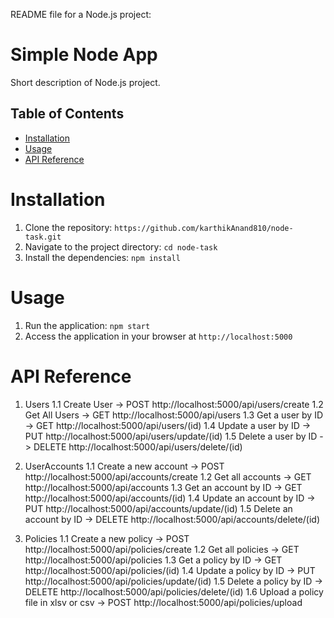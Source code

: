 README file for a Node.js project:

# Simple Node App

Short description of Node.js project.

## Table of Contents

- [Installation](#installation)
- [Usage](#usage)
- [API Reference](#api-reference)

# Installation

1. Clone the repository: `https://github.com/karthikAnand810/node-task.git`
2. Navigate to the project directory: `cd node-task`
3. Install the dependencies: `npm install`

# Usage

1. Run the application: `npm start`
2. Access the application in your browser at `http://localhost:5000`

# API Reference

1. Users
   1.1 Create User -> POST http://localhost:5000/api/users/create
   1.2 Get All Users -> GET http://localhost:5000/api/users
   1.3 Get a user by ID -> GET http://localhost:5000/api/users/(id)
   1.4 Update a user by ID -> PUT http://localhost:5000/api/users/update/(id)
   1.5 Delete a user by ID -> DELETE http://localhost:5000/api/users/delete/(id)

2. UserAccounts
   1.1 Create a new account -> POST http://localhost:5000/api/accounts/create
   1.2 Get all accounts -> GET http://localhost:5000/api/accounts
   1.3 Get an account by ID -> GET http://localhost:5000/api/accounts/(id)
   1.4 Update an account by ID -> PUT http://localhost:5000/api/accounts/update/(id)
   1.5 Delete an account by ID -> DELETE http://localhost:5000/api/accounts/delete/(id)

3. Policies
   1.1 Create a new policy -> POST http://localhost:5000/api/policies/create
   1.2 Get all policies -> GET http://localhost:5000/api/policies
   1.3 Get a policy by ID -> GET http://localhost:5000/api/policies/(id)
   1.4 Update a policy by ID -> PUT http://localhost:5000/api/policies/update/(id)
   1.5 Delete a policy by ID -> DELETE http://localhost:5000/api/policies/delete/(id)
   1.6 Upload a policy file in xlsv or csv -> POST http://localhost:5000/api/policies/upload
